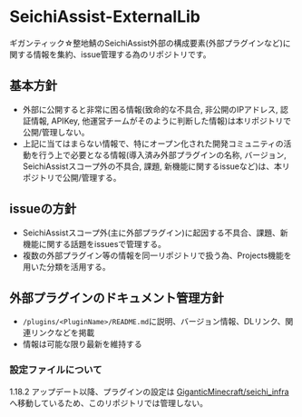 # SeichiAssist-ExternalLib
ギガンティック☆整地鯖のSeichiAssist外部の構成要素(外部プラグインなど)に関する情報を集約、issue管理する為のリポジトリです。

## 基本方針
- 外部に公開すると非常に困る情報(致命的な不具合, 非公開のIPアドレス, 認証情報, APIKey, 他運営チームがそのように判断した情報)は本リポジトリで公開/管理しない。
- 上記に当てはまらない情報で、特にオープン化された開発コミュニティの活動を行う上で必要となる情報(導入済み外部プラグインの名称, バージョン, SeichiAssistスコープ外の不具合, 課題, 新機能に関するissueなど)は、本リポジトリで公開/管理する。

## issueの方針
- SeichiAssistスコープ外(主に外部プラグイン)に起因する不具合、課題、新機能に関する話題をissuesで管理する。
- 複数の外部プラグイン等の情報を同一リポジトリで扱う為、Projects機能を用いた分類を活用する。

## 外部プラグインのドキュメント管理方針
- `/plugins/<PluginName>/README.md`に説明、バージョン情報、DLリンク、関連リンクなどを掲載
- 情報は可能な限り最新を維持する

### 設定ファイルについて
1.18.2 アップデート以降、プラグインの設定は [GiganticMinecraft/seichi_infra](https://github.com/GiganticMinecraft/seichi_infra) へ移動しているため、このリポジトリでは管理しない。
